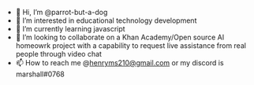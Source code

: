 - 👋 Hi, I’m @parrot-but-a-dog
- 👀 I’m interested in educational technology development
- 🌱 I’m currently learning javascript
- 💞️ I’m looking to collaborate on a Khan Academy/Open source AI homeowrk project with a capability to request live assistance from real people through video chat
- 📫 How to reach me @henryms210@gmail.com or my discord is marshall#0768
